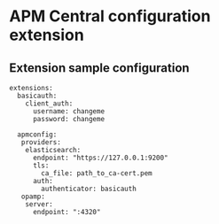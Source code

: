 # APM Central configuration extension

## Extension sample configuration

```
extensions:
  basicauth:
    client_auth:
      username: changeme
      password: changeme

  apmconfig:
   providers:
    elasticsearch:
      endpoint: "https://127.0.0.1:9200"
      tls:
        ca_file: path_to_ca-cert.pem
      auth:
        authenticator: basicauth
   opamp:
    server:
      endpoint: ":4320"
```
